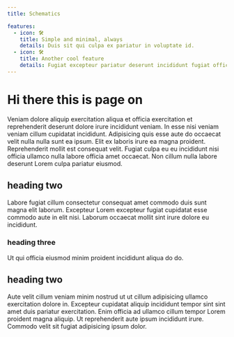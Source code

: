 ```yaml
---
title: Schematics

features:
  - icon: 🛠️
    title: Simple and minimal, always
    details: Duis sit qui culpa ex pariatur in voluptate id.
  - icon: 🛠️
    title: Another cool feature
    details: Fugiat excepteur pariatur deserunt incididunt fugiat officia ex aliqua mollit laborum consequat duis mollit incididunt.
---
```


# Hi there this is page on

Veniam dolore aliquip exercitation aliqua et officia exercitation et reprehenderit deserunt dolore irure incididunt veniam. In esse nisi veniam veniam cillum cupidatat incididunt. Adipisicing quis esse aute do occaecat velit nulla nulla sunt ea ipsum. Elit ex laboris irure ea magna proident. Reprehenderit mollit est consequat velit. Fugiat culpa eu eu incididunt nisi officia ullamco nulla labore officia amet occaecat. Non cillum nulla labore deserunt Lorem culpa pariatur eiusmod.

<CustomFeature>
  <CustomFeatureBox 
    iconText="🛠️"
    title="Simple and minimal, always"
    text="<p>Est duis aliquip anim occaecat eu mollit nostrud exercitation fugiat magna anim qui esse.</p> <p>Exercitation fugiat magna anim qui esse.</p>"
    btnUrl="/"
    videoUrl="https://youtu.be/KOnk7Nbqkhs"
  />
  <CustomFeatureBox 
    iconImg="./../images/logo.png"
    title="Simple and minimal, always"
    text="<p>Est duis aliquip anim occaecat eu mollit nostrud</p><p> exercitation fugiat magna anim qui esse.</p>"
    videoUrl="https://youtu.be/_uQrJ0TkZlc"
  />
  <CustomFeatureBox 
    iconImg="./../images/logo.png"
    title="Simple and minimal, always"
    text="<p>Est duis aliquip anim occaecat eu mollit nostrud</p><p> exercitation fugiat magna anim qui esse.</p>"
    btnUrl="/"
  />
  <CustomFeatureBox 
    iconImg="./../images/logo.png"
    title="Simple and minimal, always"
    text="<p>Est duis aliquip anim occaecat eu mollit nostrud</p><p> exercitation fugiat magna anim qui esse.</p>"
    btnUrl="https://youtu.be/_uQrJ0TkZlc"
  />
</CustomFeature>

## heading two

Labore fugiat cillum consectetur consequat amet commodo duis sunt magna elit laborum. Excepteur Lorem excepteur fugiat cupidatat esse commodo aute in elit nisi. Laborum occaecat mollit sint irure dolore eu incididunt.

### heading three

Ut qui officia eiusmod minim proident incididunt aliqua do do.

## heading two

Aute velit cillum veniam minim nostrud ut ut cillum adipisicing ullamco exercitation dolore in. Excepteur cupidatat aliquip incididunt tempor sint sint amet duis pariatur exercitation. Enim officia ad ullamco cillum tempor Lorem proident magna aliquip. Ut reprehenderit aute ipsum incididunt irure. Commodo velit sit fugiat adipisicing ipsum dolor.
